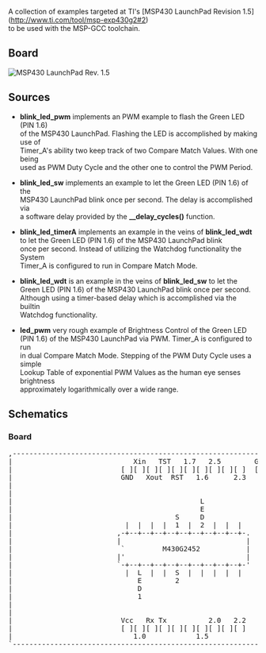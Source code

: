A collection of examples targeted at TI's [MSP430 LaunchPad Revision 1.5] (http://www.ti.com/tool/msp-exp430g2#2)  
to be used with the MSP-GCC toolchain.

## Board
![MSP430 LaunchPad Rev. 1.5](https://github.com/h5b/msp-exp430G2/raw/master/doc/img/MSPExP430G2Rev15.jpg)

## Sources

* __blink_led_pwm__ implements an PWM example to flash the Green LED (PIN 1.6)  
  of the MSP430 LaunchPad. Flashing the LED is accomplished by making use of  
  Timer_A's ability two keep track of two Compare Match Values. With one being  
  used as PWM Duty Cycle and the other one to control the PWM Period.

* __blink_led_sw__ implements an example to let the Green LED (PIN 1.6) of the  
  MSP430 LaunchPad blink once per second. The delay is accomplished via  
  a software delay provided by the __\_\_delay_cycles()__ function.

* __blink_led_timerA__ implements an example in the veins of __blink_led_wdt__  
  to let the Green LED (PIN 1.6) of the MSP430 LaunchPad blink  
  once per second. Instead of utilizing the Watchdog functionality the System  
  Timer_A is configured to run in Compare Match Mode.

* __blink_led_wdt__ is an example in the veins of __blink_led_sw__  to let the  
  Green LED (PIN 1.6) of the MSP430 LaunchPad blink once per second.  
  Although using a timer-based delay which is accomplished via the builtin  
  Watchdog functionality.

* __led_pwm__ very rough example of Brightness Control of the Green LED  
  (PIN 1.6) of the MSP430 LaunchPad via PWM. Timer_A is configured to run  
  in dual Compare Match Mode. Stepping of the PWM Duty Cycle uses a simple  
  Lookup Table of exponential PWM Values as the human eye senses brightness  
  approximately logarithmically over a wide range.


## Schematics

### Board

<pre>
,--------------------------------------------------------------------.
|                             Xin   TST   1.7   2.5        GND   Vcc |
|                          [ ][ ][ ][ ][ ][ ][ ][ ][ ][ ]  [ ][ ][ ] |
|                          GND   Xout  RST   1.6      2.3     GND    |
|                                                                    |
|                                                                    |
|                                             L                      |
|                                             E                      |
|                                       S     D                      |
|                           |  |  |  |  1  |  2  |  |  |             |
|                         ,-+--+--+--+--+--+--+--+--+--+-.           |
|                         |                              |           |
|                          `         M430G2452           |           |
|                         |'                             |           |
|                         `-+--+--+--+--+--+--+--+--+--+-'           |
|                           |  L  |  |  S  |  |  |  |  |             |
|                              E        2                            |
|                              D                                     |
|                              1                                     |
|                                                                    |
|                                                                    |
|                          Vcc   Rx Tx          2.0   2.2            |
|                          [ ][ ][ ][ ][ ][ ][ ][ ][ ][ ]            |
|                             1.0            1.5                     |
`--------------------------------------------------------------------'
</pre>

